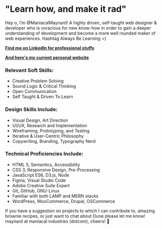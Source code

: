 # "Learn how, and make it rad"

Hey o, I’m @ManiacalMaynard! A highly driven, self-taught web designer & developer who is voracious for new know-how in order to gain a deeper understanding of development and become a more well rounded maker of web experiences. Hashtag Always Be Learning =)

**[Find me on LinkedIn for professional stuffs](https://www.linkedin.com/in/steven-maynard-chastain/)**

**[And here's my current personal website](https://www.maniacalindustries.com/index.html)**

### Relevant Soft Skills:

- Creative Problem Solving
- Sound Logic & Critical Thinking
- Open Communication
- Self Taught & Driven To Learn

### Design Skills Include:

- Visual Design, Art Direction
- UI/UX, Research and Implementation
- Wireframing, Prototyping, and Testing
- Iterative & User-Centric Philosophy
- Copywriting, Branding, Typography Nerd

### Technical Proficiencies Include:

- HTML 5, Semantics, Accessibility
- CSS 3, Responsive Design, Pre-Processing
- JavaScript ES6, D3.js, Node
- Figma, Visual Studio Code
- Adobe Creative Suite Expert
- Git, GitHub, GNU-Linux
- Familiar with both LAMP and MERN stacks
- WordPress, WooCommerce, Drupal, OSCommerce

If you have a suggestion on projects to which I can contribute to, amazing brownie recipes, or just want to chat about Dune please let me know! maynard at maniacal industries (dotcom), cheers! 🍻

<!-- Site is temporarily down for... reasons... [maniacalindustries.com](https://www.maniacalindustries.com/) 
 -->
<!---
ManiacalMaynard/ManiacalMaynard is a ✨ special ✨ repository because its `README.md` (this file) appears on your GitHub profile.
You can click the Preview link to take a look at your changes.
--->
